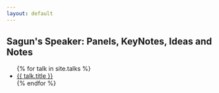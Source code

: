 ```yaml
---
layout: default
---
```


## Sagun's Speaker: Panels, KeyNotes, Ideas and Notes

<ul>
  {% for talk in site.talks %}
    <li>
      <a href="{{ talk.url }}">{{ talk.title }}</a>
    </li>
  {% endfor %}
</ul>

